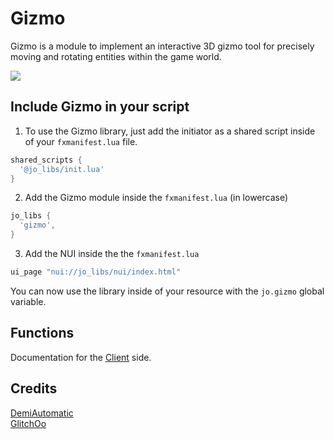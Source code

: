# Gizmo

Gizmo is a module to implement an interactive 3D gizmo tool for precisely moving and rotating entities within the game world.

<img src="/images/previews/gizmo/gizmo.jpg" class="data-zoomable preview" data-zoomable/>

## Include Gizmo in your script

1. To use the Gizmo library, just add the initiator as a shared script inside of your `fxmanifest.lua` file.
```lua
shared_scripts {
  '@jo_libs/init.lua'
}

```
2. Add the Gizmo module inside the `fxmanifest.lua` (in lowercase)
```lua
jo_libs {
  'gizmo',
}
```
3. Add the NUI inside the the `fxmanifest.lua`
```lua
ui_page "nui://jo_libs/nui/index.html"
```

You can now use the library inside of your resource with the `jo.gizmo` global variable.

## Functions

Documentation for the [Client](./client.md) side.  

## Credits

[DemiAutomatic](https://github.com/DemiAutomatic)  
[GlitchOo](https://github.com/GlitchOo)  
